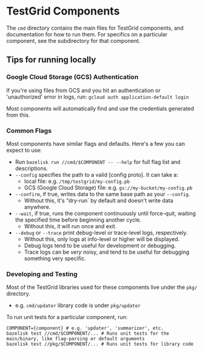 # TestGrid Components

The `cmd` directory contains the main files for TestGrid components, and documentation for how to
run them. For specifics on a particular component, see the subdirectory for that component.

## Tips for running locally

### Google Cloud Storage (GCS) Authentication

If you're using files from GCS and you hit an authentication or 'unauthorized' error in logs, run:
```gcloud auth application-default login```

Most components will automatically find and use the credentials generated from this.

### Common Flags

Most components have similar flags and defaults. Here's a few you can expect to use:
- Run `bazelisk run //cmd/$COMPONENT -- --help` for full flag list and descriptions.
- `--config` specifies the path to a valid [config proto]. It can take a:
  - local file: e.g. `/tmp/testgrid/my-config.pb`
  - GCS (Google Cloud Storage) file: e.g. `gs://my-bucket/my-config.pb`
- `--confirm`, if true, writes data to the same base path as your `--config`.
  - Without this, it's "dry-run` by default and doesn't write data anywhere.
- `--wait`, if true, runs the component continuously until force-quit, waiting the specified time
  before beginning another cycle.
  - Without this, it will run once and exit.
- `--debug` or `--trace` print debug-level or trace-level logs, respectively.
  - Without this, only logs at info-level or higher will be displayed.
  - Debug logs tend to be useful for development or debugging.
  - Trace logs can be _very_ noisy, and tend to be useful for debugging something very specific.

### Developing and Testing

Most of the TestGrid libraries used for these components live under the `pkg/` directory.
- e.g. `cmd/updater` library code is under `pkg/updater`

To run unit tests for a particular component, run:

```shell
COMPONENT={component} # e.g. 'updater', 'summarizer', etc. 
bazelisk test //cmd/$COMPONENT/... # Runs unit tests for the main/binary, like flag-parsing or default arguments
bazelisk test //pkg/$COMPONENT/... # Runs unit tests for library code
```